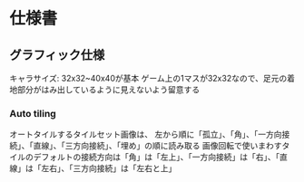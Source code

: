 # 仕様書

## グラフィック仕様

キャラサイズ: 32x32~40x40が基本
ゲーム上の1マスが32x32なので、足元の着地部分がはみ出しているように見えないよう留意する

### Auto tiling

オートタイルするタイルセット画像は、
左から順に「孤立」、「角」、「一方向接続」、「直線」、「三方向接続」、「埋め」の順に読み取る
画像回転で使いまわすタイルのデフォルトの接続方向は「角」は「左上」、「一方向接続」は「右」、「直線」は「左右」、「三方向接続」は「左右と上」
